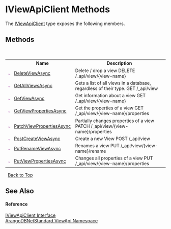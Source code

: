 # IViewApiClient Methods
 

The <a href="7ceb397b-e341-c561-113b-39d6e5b7afe6">IViewApiClient</a> type exposes the following members.


## Methods
&nbsp;<table><tr><th></th><th>Name</th><th>Description</th></tr><tr><td>![Public method](media/pubmethod.gif "Public method")</td><td><a href="45378170-d564-4ae3-0279-6edb28a6c058">DeleteViewAsync</a></td><td>
Delete / drop a view DELETE /_api/view/{view-name}</td></tr><tr><td>![Public method](media/pubmethod.gif "Public method")</td><td><a href="d9587384-cca8-f049-b79c-dca50f3cb25e">GetAllViewsAsync</a></td><td>
Gets a list of all views in a database, regardless of their type. GET /_api/view</td></tr><tr><td>![Public method](media/pubmethod.gif "Public method")</td><td><a href="3efd4625-39cf-33d3-2614-cbadca7114c2">GetViewAsync</a></td><td>
Get information about a view GET /_api/view/{view-name}</td></tr><tr><td>![Public method](media/pubmethod.gif "Public method")</td><td><a href="b8429413-dce9-fd32-945d-477c2264d94c">GetViewPropertiesAsync</a></td><td>
Get the properties of a view GET /_api/view/{view-name}/properties</td></tr><tr><td>![Public method](media/pubmethod.gif "Public method")</td><td><a href="f9c777ba-0145-5ef6-981b-30958ce057c4">PatchViewPropertiesAsync</a></td><td>
Partially changes properties of a view PATCH /_api/view/{view-name}/properties</td></tr><tr><td>![Public method](media/pubmethod.gif "Public method")</td><td><a href="891ace05-995e-9470-4458-ca3260d055e4">PostCreateViewAsync</a></td><td>
Create a new View POST /_api/view</td></tr><tr><td>![Public method](media/pubmethod.gif "Public method")</td><td><a href="c56e8f89-0103-0762-5b66-0de6a1a807c7">PutRenameViewAsync</a></td><td>
Renames a view PUT /_api/view/{view-name}/rename</td></tr><tr><td>![Public method](media/pubmethod.gif "Public method")</td><td><a href="9ef33eb6-2f2d-7f81-d144-dc79d6e50027">PutViewPropertiesAsync</a></td><td>
Changes all properties of a view PUT /_api/view/{view-name}/properties</td></tr></table>&nbsp;
<a href="#iviewapiclient-methods">Back to Top</a>

## See Also


#### Reference
<a href="7ceb397b-e341-c561-113b-39d6e5b7afe6">IViewApiClient Interface</a><br /><a href="12cf6547-181e-bb5f-2514-6b9d674ede96">ArangoDBNetStandard.ViewApi Namespace</a><br />